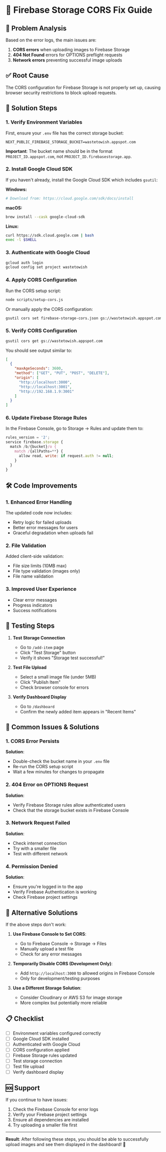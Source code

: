 # 🔧 Firebase Storage CORS Fix Guide

## 🎯 Problem Analysis

Based on the error logs, the main issues are:

1. **CORS errors** when uploading images to Firebase Storage
2. **404 Not Found** errors for OPTIONS preflight requests
3. **Network errors** preventing successful image uploads

## ✅ Root Cause

The CORS configuration for Firebase Storage is not properly set up, causing browser security restrictions to block upload requests.

## 🔧 Solution Steps

### 1. **Verify Environment Variables**

First, ensure your `.env` file has the correct storage bucket:

```env
NEXT_PUBLIC_FIREBASE_STORAGE_BUCKET=wastetowish.appspot.com
```

**Important**: The bucket name should be in the format `PROJECT_ID.appspot.com`, not `PROJECT_ID.firebasestorage.app`.

### 2. **Install Google Cloud SDK**

If you haven't already, install the Google Cloud SDK which includes `gsutil`:

**Windows:**

```bash
# Download from: https://cloud.google.com/sdk/docs/install
```

**macOS:**

```bash
brew install --cask google-cloud-sdk
```

**Linux:**

```bash
curl https://sdk.cloud.google.com | bash
exec -l $SHELL
```

### 3. **Authenticate with Google Cloud**

```bash
gcloud auth login
gcloud config set project wastetowish
```

### 4. **Apply CORS Configuration**

Run the CORS setup script:

```bash
node scripts/setup-cors.js
```

Or manually apply the CORS configuration:

```bash
gsutil cors set firebase-storage-cors.json gs://wastetowish.appspot.com
```

### 5. **Verify CORS Configuration**

```bash
gsutil cors get gs://wastetowish.appspot.com
```

You should see output similar to:

```json
[
  {
    "maxAgeSeconds": 3600,
    "method": ["GET", "PUT", "POST", "DELETE"],
    "origin": [
      "http://localhost:3000",
      "http://localhost:3001",
      "http://192.168.1.9:3001"
    ]
  }
]
```

### 6. **Update Firebase Storage Rules**

In the Firebase Console, go to Storage → Rules and update them to:

```javascript
rules_version = '2';
service firebase.storage {
  match /b/{bucket}/o {
    match /{allPaths=**} {
      allow read, write: if request.auth != null;
    }
  }
}
```

## 🛠️ Code Improvements

### 1. **Enhanced Error Handling**

The updated code now includes:

- Retry logic for failed uploads
- Better error messages for users
- Graceful degradation when uploads fail

### 2. **File Validation**

Added client-side validation:

- File size limits (10MB max)
- File type validation (images only)
- File name validation

### 3. **Improved User Experience**

- Clear error messages
- Progress indicators
- Success notifications

## 🧪 Testing Steps

1. **Test Storage Connection**

   - Go to `/add-item` page
   - Click "Test Storage" button
   - Verify it shows "Storage test successful!"

2. **Test File Upload**

   - Select a small image file (under 5MB)
   - Click "Publish Item"
   - Check browser console for errors

3. **Verify Dashboard Display**
   - Go to `/dashboard`
   - Confirm the newly added item appears in "Recent Items"

## 🚨 Common Issues & Solutions

### 1. **CORS Error Persists**

**Solution**:

- Double-check the bucket name in your `.env` file
- Re-run the CORS setup script
- Wait a few minutes for changes to propagate

### 2. **404 Error on OPTIONS Request**

**Solution**:

- Verify Firebase Storage rules allow authenticated users
- Check that the storage bucket exists in Firebase Console

### 3. **Network Request Failed**

**Solution**:

- Check internet connection
- Try with a smaller file
- Test with different network

### 4. **Permission Denied**

**Solution**:

- Ensure you're logged in to the app
- Verify Firebase Authentication is working
- Check Firebase project settings

## 🔄 Alternative Solutions

If the above steps don't work:

1. **Use Firebase Console to Set CORS**:

   - Go to Firebase Console → Storage → Files
   - Manually upload a test file
   - Check for any error messages

2. **Temporarily Disable CORS (Development Only)**:

   - Add `http://localhost:3000` to allowed origins in Firebase Console
   - Only for development/testing purposes

3. **Use a Different Storage Solution**:
   - Consider Cloudinary or AWS S3 for image storage
   - More complex but potentially more reliable

## 📋 Checklist

- [ ] Environment variables configured correctly
- [ ] Google Cloud SDK installed
- [ ] Authenticated with Google Cloud
- [ ] CORS configuration applied
- [ ] Firebase Storage rules updated
- [ ] Test storage connection
- [ ] Test file upload
- [ ] Verify dashboard display

## 🆘 Support

If you continue to have issues:

1. Check the Firebase Console for error logs
2. Verify your Firebase project settings
3. Ensure all dependencies are installed
4. Try uploading a smaller file first

---

**Result**: After following these steps, you should be able to successfully upload images and see them displayed in the dashboard! 🎉
